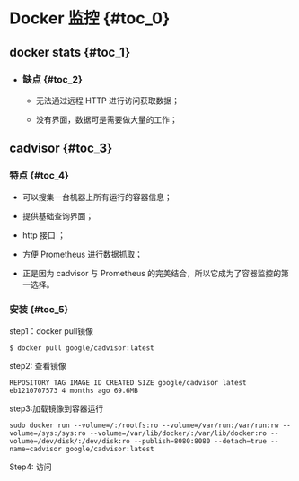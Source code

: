 # Docker 监控 {#toc_0}

## docker stats {#toc_1}

* ### 缺点 {#toc_2}

  * 无法通过远程 HTTP 进行访问获取数据；

  * 没有界面，数据可是需要做大量的工作；

## cadvisor {#toc_3}

### 特点 {#toc_4}

* 可以搜集一台机器上所有运行的容器信息；

* 提供基础查询界面；

* http 接口 ；

* 方便 Prometheus 进行数据抓取；

* 正是因为 cadvisor 与 Prometheus 的完美结合，所以它成为了容器监控的第一选择。

### 安装 {#toc_5}

step1：docker pull镜像

```
$ docker pull google/cadvisor:latest
```

step2: 查看镜像

```
REPOSITORY TAG IMAGE ID CREATED SIZE google/cadvisor latest eb1210707573 4 months ago 69.6MB
```

step3:加载镜像到容器运行

```
sudo docker run --volume=/:/rootfs:ro --volume=/var/run:/var/run:rw --volume=/sys:/sys:ro --volume=/var/lib/docker/:/var/lib/docker:ro --volume=/dev/disk/:/dev/disk:ro --publish=8080:8080 --detach=true --name=cadvisor google/cadvisor:latest
```



Step4: 访问



